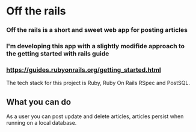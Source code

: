 # Off the rails

### Off the rails is a short and sweet web app for posting articles

### I'm developing this app with a slightly modifide approach to the getting started with rails guide
### https://guides.rubyonrails.org/getting_started.html

The tech stack for this project is Ruby, Ruby On Rails RSpec and PostSQL.

## What you can do

As a user you can post update and delete articles, articles persist when running on a local database.





